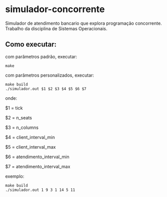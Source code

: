 # simulador-concorrente

Simulador de atendimento bancario que explora programação concorrente. Trabalho da disciplina de Sistemas Operacionais.

## Como executar:

com parâmetros padrão, executar:

```
make
```

com parâmetros personalizados, executar:

```
make build
./simulador.out $1 $2 $3 $4 $5 $6 $7
```

onde:

$1 = tick

$2 = n_seats

$3 = n_columns

$4 = client_interval_min

$5 = client_interval_max

$6 = atendimento_interval_min

$7 = atendimento_interval_max

exemplo:

```
make build
./simulador.out 1 9 3 1 14 5 11
```
